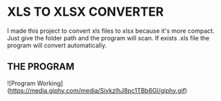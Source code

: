 # XLS TO XLSX CONVERTER

I made this project to convert xls files to xlsx because it's more compact. Just give the folder path and the program will scan. If exists .xls file the program will convert automatically.

## THE PROGRAM

![Program Working] (https://media.giphy.com/media/SivkzlhJ8pc1TBb6Gl/giphy.gif)